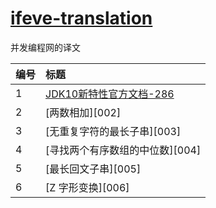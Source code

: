 # [ifeve-translation][duanzx]
并发编程网的译文

| 编号    | 标题                                    
| :--- | :--------------------------------------- 
| 1    | [JDK10新特性官方文档-286][001]                           
| 2    | [两数相加][002]                   
| 3    | [无重复字符的最长子串][003]                 
| 4   | [寻找两个有序数组的中位数][004]
| 5   | [最长回文子串][005]                  
| 6   | [Z 字形变换][006]                  

[duanzx]: https://github.com/duanzx/ifeve-translation
[001]: https://github.com/duanzx/ifeve-translation/blob/master/note/20190527/target.md
